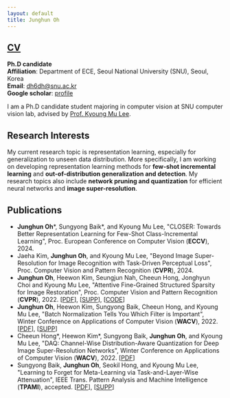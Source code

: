 ```yaml
---
layout: default
title: Junghun Oh
---
```


## [CV](cv.pdf)

**Ph.D candidate** \
**Affiliation**: Department of ECE, Seoul National University (SNU), Seoul, Korea \
**Email**: dh6dh@snu.ac.kr \
**Google scholar**: [profile](https://scholar.google.co.kr/citations?user=fCFkL9EAAAAJ&hl=ko)

I am a Ph.D candidate student majoring in computer vision at SNU computer vision lab, advised by [Prof. Kyoung Mu Lee](https://cv.snu.ac.kr/index.php/kmlee/).


## **Research Interests**

My current research topic is representation learning, especially for generalization to unseen data distribution.
More specifically, I am working on developing representation learning methods for **few-shot incremental learning** and **out-of-distribution generalization and detection**.
My research topics also include **network pruning and quantization** for efficient neural networks and **image super-resolution**.

## **Publications**
* **Junghun Oh**\*, Sungyong Baik\*, and Kyoung Mu Lee, "CLOSER: Towards Better Representation Learning for Few-Shot Class-Incremental Learning", Proc. European Conference on Computer Vision (**ECCV**), 2024.
* Jaeha Kim, **Junghun Oh**, and Kyoung Mu Lee, "Beyond Image Super-Resolution for Image Recognition with Task-Driven Perceptual Loss", Proc. Computer Vision and Pattern Recognition (**CVPR**), 2024.
* **Junghun Oh**, Heewon Kim, Seungjun Nah, Cheeun Hong, Jonghyun Choi and Kyoung Mu Lee, "Attentive Fine-Grained Structured Sparsity for Image Restoration", Proc. Computer Vision and Pattern Recognition (**CVPR**), 2022. [[PDF](https://openaccess.thecvf.com/content/CVPR2022/papers/Oh_Attentive_Fine-Grained_Structured_Sparsity_for_Image_Restoration_CVPR_2022_paper.pdf)], [[SUPP](https://openaccess.thecvf.com/content/CVPR2022/supplemental/Oh_Attentive_Fine-Grained_Structured_CVPR_2022_supplemental.pdf)], [[CODE](https://github.com/JungHunOh/SLS_CVPR2022)]
* **Junghun Oh**, Heewon Kim, Sungyong Baik, Cheeun Hong, and Kyoung Mu Lee, "Batch Normalization Tells You Which Filter is Important", Winter Conference on Applications of Computer Vision (**WACV**), 2022. [[PDF](https://openaccess.thecvf.com/content/WACV2022/papers/Oh_Batch_Normalization_Tells_You_Which_Filter_Is_Important_WACV_2022_paper.pdf)], [[SUPP](https://openaccess.thecvf.com/content/WACV2022/supplemental/Oh_Batch_Normalization_Tells_WACV_2022_supplemental.pdf)]
* Cheeun Hong\*, Heewon Kim\*, Sungyong Baik, **Junghun Oh**, and Kyoung Mu Lee, "DAQ: Channel-Wise Distribution-Aware Quantization for Deep Image Super-Resolution Networks", Winter Conference on Applications of Computer Vision (**WACV**), 2022. [[PDF](https://openaccess.thecvf.com/content/WACV2022/papers/Hong_DAQ_Channel-Wise_Distribution-Aware_Quantization_for_Deep_Image_Super-Resolution_Networks_WACV_2022_paper.pdf)]
* Sungyong Baik, **Junghun Oh**, Seokil Hong, and Kyoung Mu Lee, "Learning to Forget for Meta-Learning via Task-and-Layer-Wise Attenuation", IEEE Trans. Pattern Analysis and Machine Intelligence (**TPAMI**), accepted. [[PDF](https://cv.snu.ac.kr/sungyong_baik/L2F_TPAMI_Final.pdf)], [[SUPP](https://cv.snu.ac.kr/sungyong_baik/L2F_TPAMI_Final_Supplementary.pdf)]
